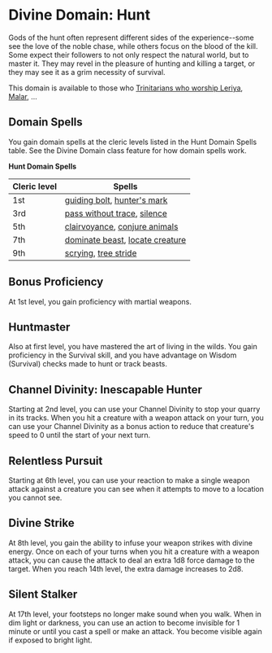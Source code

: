 # Divine Domain: Hunt
Gods of the hunt often represent different sides of the experience--some see the love of the noble chase, while others focus on the blood of the kill. Some expect their followers to not only respect the natural world, but to master it. They may revel in the pleasure of hunting and killing a target, or they may see it as a grim necessity of survival.

This domain is available to those who [Trinitarians who worship Leriya](../../Religions/Trinitarian.md#leriya), [Malar](../../Religions/Pantheon/Malar.md), ...

## Domain Spells
You gain domain spells at the cleric levels listed in the Hunt Domain Spells table. See the Divine Domain class feature for how domain spells work.

**Hunt Domain Spells**

Cleric level | Spells
------------ | ------
1st | [guiding bolt](../../Magic/Spells/guiding-bolt.md), [hunter's mark](../../Magic/Spells/hunters-mark.md)
3rd | [pass without trace](../../Magic/Spells/pass-without-trace.md), [silence](../../Magic/Spells/silence.md)
5th | [clairvoyance](../../Magic/Spells/clairvoyance.md), [conjure animals](../../Magic/Spells/conjure-animals.md)
7th | [dominate beast](../../Magic/Spells/dominate-beast.md), [locate creature](../../Magic/Spells/locate-creature.md)
9th | [scrying](../../Magic/Spells/scrying.md), [tree stride](../../Magic/Spells/tree-stride.md)

## Bonus Proficiency
At 1st level, you gain proficiency with martial weapons.

## Huntmaster
Also at first level, you have mastered the art of living in the wilds. You gain proficiency in the Survival skill, and you have advantage on Wisdom (Survival) checks made to hunt or track beasts.

## Channel Divinity: Inescapable Hunter
Starting at 2nd level, you can use your Channel Divinity to stop your quarry in its tracks. When you hit a creature with a weapon attack on your turn, you can use your Channel Divinity as a bonus action to reduce that creature's speed to 0 until the start of your next turn.

## Relentless Pursuit
Starting at 6th level, you can use your reaction to make a single weapon attack against a creature you can see when it attempts to move to a location you cannot see.

## Divine Strike
At 8th level, you gain the ability to infuse your weapon strikes with divine energy. Once on each of your turns when you hit a creature with a weapon attack, you can cause the attack to deal an extra 1d8 force damage to the target. When you reach 14th level, the extra damage increases to 2d8.

## Silent Stalker
At 17th level, your footsteps no longer make sound when you walk. When in dim light or darkness, you can use an action to become invisible for 1 minute or until you cast a spell or make an attack. You become visible again if exposed to bright light.